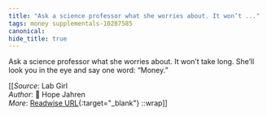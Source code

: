```yaml
---
title: "Ask a science professor what she worries about. It won’t ..."
tags: money supplementals-10287585
canonical: 
hide_title: true
---
```


Ask a science professor what she worries about. It won’t take long. She’ll look you in the eye and say one word: “Money.”


[[_Source_: Lab Girl<br>
_Author_: 📕 Hope Jahren<br>
_More_: [Readwise URL](https://readwise.io/open/364756293){:target="_blank"}
::wrap]]